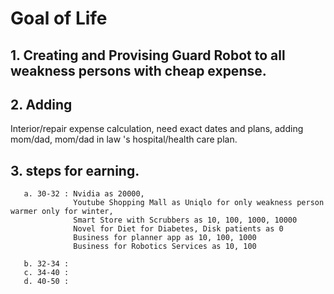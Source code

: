 # Goal of Life

 ## 1. Creating and Provising Guard Robot to all weakness persons with cheap expense.
 
 ## 2. Adding
 Interior/repair expense calculation, need exact dates and plans, adding mom/dad, mom/dad in law 's hospital/health care plan.
 
 ## 3. steps for earning.
       a. 30-32 : Nvidia as 20000,    
                  Youtube Shopping Mall as Uniqlo for only weakness person warmer only for winter, 
                  Smart Store with Scrubbers as 10, 100, 1000, 10000
                  Novel for Diet for Diabetes, Disk patients as 0
                  Business for planner app as 10, 100, 1000
                  Business for Robotics Services as 10, 100
                  
       b. 32-34 : 
       c. 34-40 :
       d. 40-50 :

       
